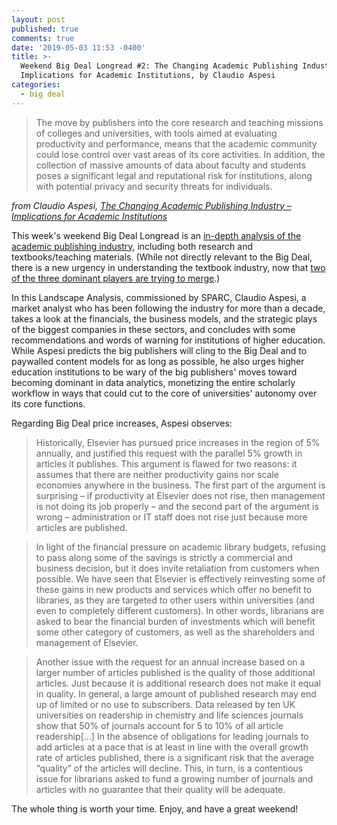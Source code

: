 ```yaml
---
layout: post
published: true
comments: true
date: '2019-05-03 11:53 -0400'
title: >-
  Weekend Big Deal Longread #2: The Changing Academic Publishing Industry –
  Implications for Academic Institutions, by Claudio Aspesi
categories:
  - big deal
---
```



> The move by publishers into the core research and teaching missions of colleges and universities, with tools aimed at evaluating productivity and performance, means that the academic community could lose control over vast areas of its core activities. In addition, the collection of massive amounts of data about faculty and students poses a significant legal and reputational risk for institutions, along with potential privacy and security threats for individuals.

*from Claudio Aspesi, [The Changing Academic Publishing Industry – Implications for Academic Institutions](https://sparcopen.org/our-work/landscape-analysis/)*

This week's weekend Big Deal Longread is an [in-depth analysis of the academic publishing industry](https://sparcopen.org/our-work/landscape-analysis/), including both research and textbooks/teaching materials. (While not directly relevant to the Big Deal, there is a new urgency in understanding the textbook industry, now that [two of the three dominant players are trying to merge](https://www.chronicle.com/article/Planned-Merger-of-Cengage-and/246224).) 

In this Landscape Analysis, commissioned by SPARC, Claudio Aspesi, a market analyst who has been following the industry for more than a decade, takes a look at the financials, the business models, and the strategic plays of the biggest companies in these sectors, and concludes with some recommendations and words of warning for institutions of higher education. While Aspesi predicts the big publishers will cling to the Big Deal and to paywalled content models for as long as possible, he also urges higher education institutions to be wary of the big publishers' moves toward becoming dominant in data analytics, monetizing the entire scholarly workflow in ways that could cut to the core of universities' autonomy over its core functions.

Regarding Big Deal price increases, Aspesi observes:

> Historically, Elsevier has pursued price increases in the region of 5% annually, and justified this request with the parallel 5% growth in articles it publishes. This argument is flawed for two reasons: it assumes that there are neither productivity gains nor scale economies anywhere in the business. The first part of the argument is surprising – if productivity at Elsevier does not rise, then management is not doing its job properly – and the second part of the argument is wrong – administration or IT staff does not rise just because more articles are published. 

> In light of the financial pressure on academic library budgets, refusing to pass along some of the savings is strictly a commercial and business decision, but it does invite retaliation from customers when possible. We have seen that Elsevier is effectively reinvesting some of these gains in new products and services which offer no benefit to libraries, as they are targeted to other users within universities (and even to completely different customers). In other words, librarians are asked to bear the financial burden of investments which will benefit some other category of customers, as well as the shareholders and management of Elsevier.

> Another issue with the request for an annual increase based on a larger number of articles published is the quality of those additional articles. Just because it is additional research does not make it equal in quality. In general, a large amount of published research may end up of limited or no use to subscribers. Data released by ten UK universities on readership in chemistry and life sciences journals show that 50% of journals account for 5 to 10% of all article readership[...] In the absence of obligations for leading journals to add articles at a pace that is at least in line with the overall growth rate of articles published, there is a significant risk that the average “quality” of the articles will decline. This, in turn, is a contentious issue for librarians asked to fund a growing number of journals and articles with no guarantee that their quality will be adequate.

The whole thing is worth your time. Enjoy, and have a great weekend!
